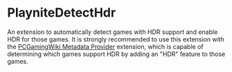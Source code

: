 # PlayniteDetectHdr
An extension to automatically detect games with HDR support and enable HDR for those games. It is strongly recommended to use this extension with the [PCGamingWiki Metadata Provider](https://github.com/sharkusmanch/playnite-pcgamingwiki-metadata-provider) extension, which is capable of determining which games support HDR by adding an "HDR" feature to those games.
